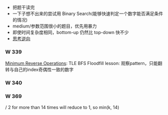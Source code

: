 * 把题干读完
 * 一下子想不出来的尝试用 Binary Search(能够快速判定一个数字能否满足条件的情况)
 * medium/参数范围很小的题目，优先用暴力
 * 即使时间复杂度相同，bottom-up 仍然比 top-down 快不少
 * [思考逆向](https://leetcode.com/problems/sum-of-matrix-after-queries/solutions/3594928/last-query-wins/)




### W 339
[Minimum Reverse Operations](https://leetcode.com/contest/weekly-contest-339/problems/minimum-reverse-operations/): TLE
BFS Floodfill
lesson: 观察pattern，只能翻转与自己的index奇偶性一致的数字
### W 340
### W 369
/ 2 for more than 14 times will reduce to 1, so min(k, 14)